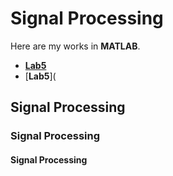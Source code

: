 # Signal Processing
Here are my works in **MATLAB**.
- [**Lab5**](https://github.com/IsilEna/SignalProcessing/blob/main/Signals_LAB5%20_%20Sonmez_%20Isil.pdf)
- [**Lab5**](


##  Signal Processing
###  Signal Processing
#### Signal Processing
